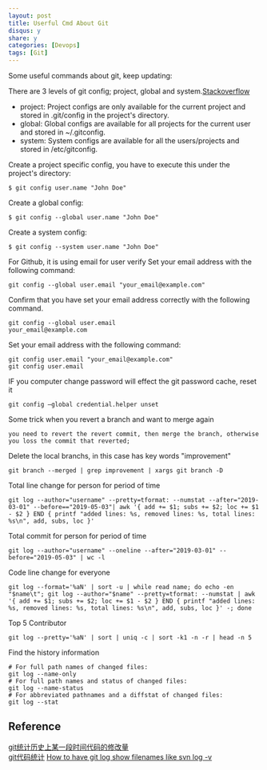 ```yaml
---
layout: post
title: Userful Cmd About Git
disqus: y
share: y
categories: [Devops]
tags: [Git]
---
```


Some useful commands about git, keep updating:


There are 3 levels of git config; project, global and system.[Stackoverflow](http://stackoverflow.com/questions/8801729/is-it-possible-to-have-different-git-config-for-different-projects)
- project: Project configs are only available for the current project and stored in .git/config in the project's directory.
- global: Global configs are available for all projects for the current user and stored in ~/.gitconfig.
- system: System configs are available for all the users/projects and stored in /etc/gitconfig.

Create a project specific config, you have to execute this under the project's directory:
```shell
$ git config user.name "John Doe" 
```
Create a global config:
```shell
$ git config --global user.name "John Doe"
```
Create a system config:
```shell
$ git config --system user.name "John Doe" 
```

For Github, it is using email for user verify
Set your email address with the following command:
```shell
git config --global user.email "your_email@example.com"
```
Confirm that you have set your email address correctly with the following command.
```shell
git config --global user.email
your_email@example.com
```
Set your email address with the following command:
```shell
git config user.email "your_email@example.com"
git config user.email
```

IF you computer change password will effect the git password cache, reset it
```shell
git config –global credential.helper unset
```

Some trick when you revert a branch and want to merge again
```
you need to revert the revert commit, then merge the branch, otherwise you loss the commit that reverted;
```

Delete the local branchs, in this case has key words "improvement"
```
git branch --merged | grep improvement | xargs git branch -D
```

Total line change for person for period of time
```
git log --author="username" --pretty=tformat: --numstat --after="2019-03-01" --before=="2019-05-03"| awk '{ add += $1; subs += $2; loc += $1 - $2 } END { printf "added lines: %s, removed lines: %s, total lines: %s\n", add, subs, loc }'
```

Total commit for person for period of time
```
git log --author="username" --oneline --after="2019-03-01" --before="2019-05-03" | wc -l
```

Code line change for everyone
```
git log --format='%aN' | sort -u | while read name; do echo -en "$name\t"; git log --author="$name" --pretty=tformat: --numstat | awk '{ add += $1; subs += $2; loc += $1 - $2 } END { printf "added lines: %s, removed lines: %s, total lines: %s\n", add, subs, loc }' -; done
```

Top 5 Contributor
```
git log --pretty='%aN' | sort | uniq -c | sort -k1 -n -r | head -n 5
```

Find the history information  
```
# For full path names of changed files:
git log --name-only
# For full path names and status of changed files:
git log --name-status
# For abbreviated pathnames and a diffstat of changed files:
git log --stat
```

Reference
---------
[git统计历史上某一段时间代码的修改量](https://blog.csdn.net/zhangphil/article/details/79957197)  
[git代码统计](https://segmentfault.com/a/1190000008542123)
[How to have git log show filenames like svn log -v](https://stackoverflow.com/questions/1230084/how-to-have-git-log-show-filenames-like-svn-log-v)



